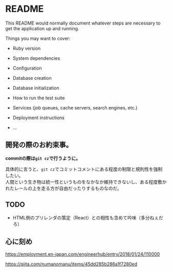# README

This README would normally document whatever steps are necessary to get the
application up and running.

Things you may want to cover:

* Ruby version

* System dependencies

* Configuration

* Database creation

* Database initialization

* How to run the test suite

* Services (job queues, cache servers, search engines, etc.)

* Deployment instructions

* ...


## 開発の際のお約束事。

__commitの際は`git cz`で行うように。__

具体的に言うと、`git cz`でコミットコメントにある程度の制限と規則性を強制したい。  
人間という生き物は統一性というものをなかなか維持できないし、ある程度敷かれたレールの上を走る方が自由だったりするものなのだ。



## TODO

- HTML側のプリレンダの策定（React）との相性も含めて吟味（多分ねぇだろ）

## 心に刻め

https://employment.en-japan.com/engineerhub/entry/2018/01/24/110000

https://qiita.com/numanomanu/items/45dd285b286a1f7280ed